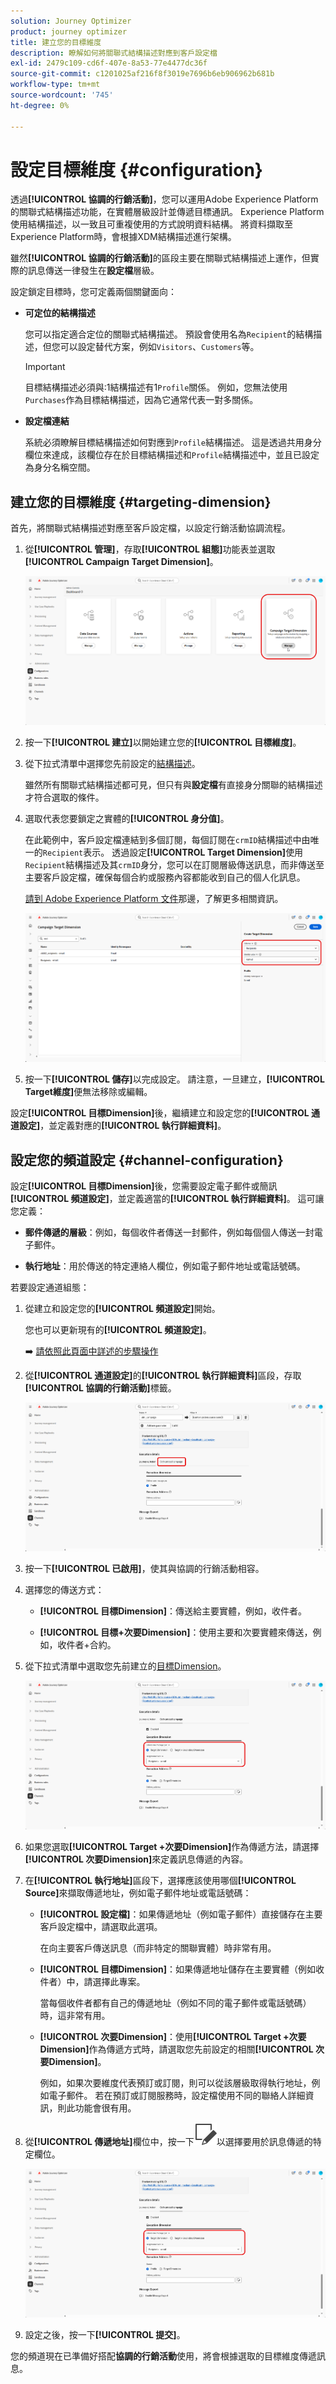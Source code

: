 ```yaml
---
solution: Journey Optimizer
product: journey optimizer
title: 建立您的目標維度
description: 瞭解如何將關聯式結構描述對應到客戶設定檔
exl-id: 2479c109-cd6f-407e-8a53-77e4477dc36f
source-git-commit: c1201025af216f8f3019e7696b6eb906962b681b
workflow-type: tm+mt
source-wordcount: '745'
ht-degree: 0%

---
```



# 設定目標維度 {#configuration}

透過&#x200B;**[!UICONTROL 協調的行銷活動]**，您可以運用Adobe Experience Platform的關聯式結構描述功能，在實體層級設計並傳遞目標通訊。 Experience Platform使用結構描述，以一致且可重複使用的方式說明資料結構。 將資料擷取至Experience Platform時，會根據XDM結構描述進行架構。

雖然&#x200B;**[!UICONTROL 協調的行銷活動]**&#x200B;的區段主要在關聯式結構描述上運作，但實際的訊息傳送一律發生在&#x200B;**設定檔**&#x200B;層級。

設定鎖定目標時，您可定義兩個關鍵面向：

* **可定位的結構描述**

  您可以指定適合定位的關聯式結構描述。 預設會使用名為`Recipient`的結構描述，但您可以設定替代方案，例如`Visitors`、`Customers`等。

  >[!IMPORTANT]
  >
  > 目標結構描述必須與:1結構描述有1`Profile`關係。 例如，您無法使用`Purchases`作為目標結構描述，因為它通常代表一對多關係。

* **設定檔連結**

  系統必須瞭解目標結構描述如何對應到`Profile`結構描述。 這是透過共用身分欄位來達成，該欄位存在於目標結構描述和`Profile`結構描述中，並且已設定為身分名稱空間。

## 建立您的目標維度 {#targeting-dimension}

首先，將關聯式結構描述對應至客戶設定檔，以設定行銷活動協調流程。

1. 從&#x200B;**[!UICONTROL 管理]**，存取&#x200B;**[!UICONTROL 組態]**&#x200B;功能表並選取&#x200B;**[!UICONTROL Campaign Target Dimension]**。

   ![](assets/target-dimension-1.png)

1. 按一下&#x200B;**[!UICONTROL 建立]**&#x200B;以開始建立您的&#x200B;**[!UICONTROL 目標維度]**。

1. 從下拉式清單中選擇您先前設定的[結構描述](gs-schemas.md)&#x200B;。

   雖然所有關聯式結構描述都可見，但只有與&#x200B;**設定檔**&#x200B;有直接身分關聯的結構描述才符合選取的條件。

1. 選取代表您要鎖定之實體的&#x200B;**[!UICONTROL 身分值]**。

   在此範例中，客戶設定檔連結到多個訂閱，每個訂閱在`crmID`結構描述中由唯一的`Recipient`表示。 透過設定&#x200B;**[!UICONTROL Target Dimension]**&#x200B;使用`Recipient`結構描述及其`crmID`身分，您可以在訂閱層級傳送訊息，而非傳送至主要客戶設定檔，確保每個合約或服務內容都能收到自己的個人化訊息。

   [請到 Adobe Experience Platform 文件](https://experienceleague.adobe.com/zh-hant/docs/experience-platform/xdm/schema/composition#identity)那邊，了解更多相關資訊。

   ![](assets/target-dimension-2.png)

1. 按一下&#x200B;**[!UICONTROL 儲存]**&#x200B;以完成設定。 請注意，一旦建立，**[!UICONTROL Target維度]**&#x200B;便無法移除或編輯。

設定&#x200B;**[!UICONTROL 目標Dimension]**&#x200B;後，繼續建立和設定您的&#x200B;**[!UICONTROL 通道設定]**，並定義對應的&#x200B;**[!UICONTROL 執行詳細資料]**。

## 設定您的頻道設定 {#channel-configuration}

設定&#x200B;**[!UICONTROL 目標Dimension]**&#x200B;後，您需要設定電子郵件或簡訊&#x200B;**[!UICONTROL 頻道設定]**，並定義適當的&#x200B;**[!UICONTROL 執行詳細資料]**。 這可讓您定義：

* **郵件傳遞的層級**：例如，每個收件者傳送一封郵件，例如每個個人傳送一封電子郵件。

* **執行地址**：用於傳送的特定連絡人欄位，例如電子郵件地址或電話號碼。

若要設定通道組態：

1. 從建立和設定您的&#x200B;**[!UICONTROL 頻道設定]**&#x200B;開始。

   您也可以更新現有的&#x200B;**[!UICONTROL 頻道設定]**。

   ➡️ [請依照此頁面中詳述的步驟操作](../email/surface-personalization.md)

1. 從&#x200B;**[!UICONTROL 通道設定]**&#x200B;的&#x200B;**[!UICONTROL 執行詳細資料]**&#x200B;區段，存取&#x200B;**[!UICONTROL 協調的行銷活動]**&#x200B;標籤。

   ![](assets/target-dimension-3.png)

1. 按一下&#x200B;**[!UICONTROL 已啟用]**，使其與協調的行銷活動相容。

1. 選擇您的傳送方式：

   * **[!UICONTROL 目標Dimension]**：傳送給主要實體，例如，收件者。

   * **[!UICONTROL 目標+次要Dimension]**：使用主要和次要實體來傳送，例如，收件者+合約。

1. 從下拉式清單中選取您先前建立的[目標Dimension](#targeting-dimension)。

   ![](assets/target-dimension-4.png)

1. 如果您選取&#x200B;**[!UICONTROL Target +次要Dimension]**&#x200B;作為傳遞方法，請選擇&#x200B;**[!UICONTROL 次要Dimension]**&#x200B;來定義訊息傳遞的內容。

1. 在&#x200B;**[!UICONTROL 執行地址]**&#x200B;區段下，選擇應該使用哪個&#x200B;**[!UICONTROL Source]**&#x200B;來擷取傳遞地址，例如電子郵件地址或電話號碼：

   * **[!UICONTROL 設定檔]**：如果傳遞地址（例如電子郵件）直接儲存在主要客戶設定檔中，請選取此選項。

     在向主要客戶傳送訊息（而非特定的關聯實體）時非常有用。

   * **[!UICONTROL 目標Dimension]**：如果傳遞地址儲存在主要實體（例如收件者）中，請選擇此專案。

     當每個收件者都有自己的傳遞地址（例如不同的電子郵件或電話號碼）時，這非常有用。

   * **[!UICONTROL 次要Dimension]**：使用&#x200B;**[!UICONTROL Target +次要Dimension]**&#x200B;作為傳遞方式時，請選取您先前設定的相關&#x200B;**[!UICONTROL 次要Dimension]**。

     例如，如果次要維度代表預訂或訂閱，則可以從該層級取得執行地址，例如電子郵件。 若在預訂或訂閱服務時，設定檔使用不同的聯絡人詳細資訊，則此功能會很有用。

1. 從&#x200B;**[!UICONTROL 傳遞地址]**&#x200B;欄位中，按一下![編輯圖示](assets/do-not-localize/edit.svg)以選擇要用於訊息傳遞的特定欄位。

   ![](assets/target-dimension-4.png)

1. 設定之後，按一下&#x200B;**[!UICONTROL 提交]**。

您的頻道現在已準備好搭配&#x200B;**協調的行銷活動**&#x200B;使用，將會根據選取的目標維度傳遞訊息。
